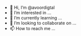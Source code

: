 - 👋 Hi, I’m @avoordigtal
- 👀 I’m interested in ...
- 🌱 I’m currently learning ...
- 💞️ I’m looking to collaborate on ...
- 📫 How to reach me ...

<!---
avoordigtal/avoordigtal is a ✨ special ✨ repository because its `README.md` (this file) appears on your GitHub profile.
You can click the Preview link to take a look at your changes.
--->
